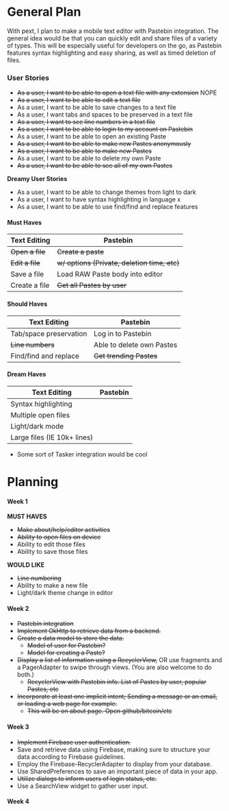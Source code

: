 General Plan
======

With pext, I plan to make a mobile text editor with Pastebin integration. The general idea would be that you can quickly edit and share files of a variety of types. This will be especially useful for developers on the go, as Pastebin features syntax highlighting and easy sharing, as well as timed deletion of files.


### User Stories
* ~~As a user, I want to be able to open a text file with any extension~~ NOPE
* ~~As a user, I want to be able to edit a text file~~
* As a user, I want to be able to save changes to a text file
* As a user, I want tabs and spaces to be preserved in a text file
* ~~As a user, I want to see line numbers in a text file~~
* ~~As a user, I want to be able to login to my account on  Pastebin~~
* As a user, I want to be able to open an existing Paste
* ~~As a user, I want to be able to make new Pastes anonymously~~
* ~~As a user, I want to be able to make new Pastes~~
* As a user, I want to be able to delete my own Paste
* ~~As a user, I want to be able to see all of my own Pastes~~

**Dreamy User Stories**
* As a user, I want to be able to change themes from light to dark
* As a user, I want to have syntax highlighting in language x
* As a user, I want to be able to use find/find and replace features


#### Must Haves
Text Editing | Pastebin
-------------|-------------
~~Open a file~~ | ~~Create a paste~~
~~Edit a file~~ | ~~w/ options (Private, deletion time, etc)~~
Save a file | Load RAW Paste body into editor
Create a file |  ~~Get all Pastes by user~~

#### Should Haves
Text Editing | Pastebin
-------------|-------------
Tab/space preservation | Log in to Pastebin
~~Line numbers~~ | Able to delete own Pastes
Find/find and replace | ~~Get trending Pastes~~

#### Dream Haves
Text Editing | Pastebin
-------------|-------------
Syntax highlighting | 
Multiple open files | 
Light/dark mode | 
Large files (IE 10k+ lines) | 
* Some sort of Tasker integration would be cool

Planning
======

#### Week 1
**MUST HAVES**
* ~~Make about/help/editor activities~~
* ~~Ability to open files on device~~
* Ability to edit those files
* Ability to save those files

**WOULD LIKE**
* ~~Line numbering~~
* Ability to make a new file
* Light/dark theme change in editor


#### Week 2
* ~~Pastebin integration~~
* ~~Implement OkHttp to retrieve data from a backend.~~
* ~~Create a data model to store the data.~~
  * ~~Model of user for Pastebin?~~
  * ~~Model for creating a Paste?~~
* ~~Display a list of information using a RecyclerView,~~ OR use fragments and a PagerAdapter to swipe through views. (You are also welcome to do both.)
  * ~~RecyclerView with Pastebin info. List of Pastes by user, popular Pastes, etc~~
* ~~Incorporate at least one implicit intent; Sending a message or an email, or loading a web page for example.~~
  * ~~This will be on about page. Open github/bitcoin/etc~~

#### Week 3
* ~~Implement Firebase user authentication.~~
* Save and retrieve data using Firebase, making sure to structure your data according to Firebase guidelines.
* Employ the Firebase-RecyclerAdapter to display from your database.
* Use SharedPreferences to save an important piece of data in your app.
* ~~Utilize dialogs to inform users of login status, etc.~~
* Use a SearchView widget to gather user input.

#### Week 4
